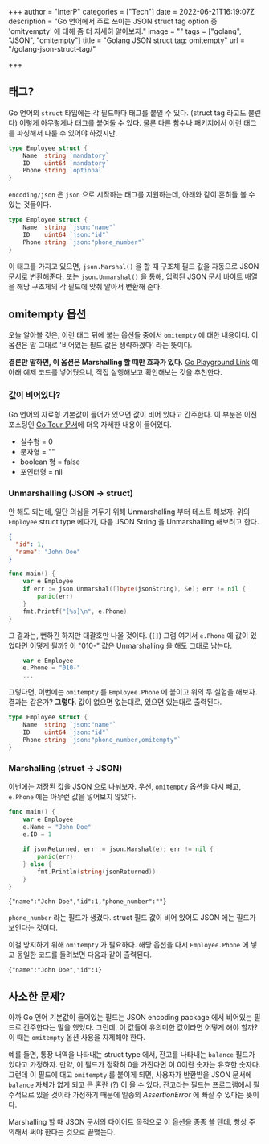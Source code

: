 +++
author = "InterP"
categories = ["Tech"]
date = 2022-06-21T16:19:07Z
description = "Go 언어에서 주로 쓰이는 JSON struct tag option 중 'omityempty' 에 대해 좀 더 자세히 알아보자."
image = ""
tags = ["golang", "JSON", "omitempty"]
title = "Golang JSON struct tag: omitempty"
url = "/golang-json-struct-tag/"

+++
## 태그?

Go 언어의 `struct` 타입에는 각 필드마다 태그를 붙일 수 있다. (struct tag 라고도 불린다) 이렇게 아무렇게나 태그를 붙여둘 수 있다. 물론 다른 함수나 패키지에서 이런 태그를 파싱해서 다룰 수 있어야 하겠지만.

```go
type Employee struct {
    Name  string `mandatory`
    ID    uint64 `mandatory`
    Phone string `optional`
}
```

`encoding/json` 은 `json` 으로 시작하는 태그를 지원하는데, 아래와 같이 흔히들 볼 수 있는 것들이다.

```go
type Employee struct {
    Name  string `json:"name"`
    ID    uint64 `json:"id"`
    Phone string `json:"phone_number"`
}
```

이 태그를 가지고 있으면, `json.Marshal()` 을 할 때 구조체 필드 값을 자동으로 JSON 문서로 변환해준다. 또는 `json.Unmarshal()` 을 통해, 입력된 JSON 문서 바이트 배열을 해당 구조체의 각 필드에 맞춰 알아서 변환해 준다.

## omitempty 옵션

오늘 알아볼 것은, 이런 태그 뒤에 붙는 옵션들 중에서 `omitempty` 에 대한 내용이다. 이 옵션은 말 그대로 '비어있는 필드 값은 생략하겠다' 라는 뜻이다.

**결론만 말하면, 이 옵션은 Marshalling 할 때만 효과가 있다.** [Go Playground Link](https://go.dev/play/p/EhzLmox7CYN) 에 아래 예제 코드를 넣어뒀으니, 직접 실행해보고 확인해보는 것을 추천한다.

### 값이 비어있다?

Go 언어의 자료형 기본값이 들어가 있으면 값이 비어 있다고 간주한다. 이 부분은 이전 포스팅인 [Go Tour 문서](/tour-of-go-package-function-variable/)에 더욱 자세한 내용이 들어있다.

* 실수형 = 0
* 문자형 = ""
* boolean 형 = false
* 포인터형 = nil

### Unmarshalling (JSON -> struct)

안 해도 되는데, 일단 의심을 거두기 위해 Unmarshalling 부터 테스트 해보자.  위의 `Employee` struct type 에다가, 다음 JSON String 을 Unmarshalling 해보려고 한다.

```json
{
  "id": 1,
  "name": "John Doe"
}
```

```go
func main() {
    var e Employee
    if err := json.Unmarshal([]byte(jsonString), &e); err != nil {
        panic(err)
    }
    fmt.Printf("[%s]\n", e.Phone)
}
```

그 결과는, 뻔하긴 하지만 대괄호만 나올 것이다. (`[]`) 그럼 여기서 `e.Phone` 에 값이 있었다면 어떻게 될까? 이 "010-" 값은 Unmarshalling 을 해도 그대로 남는다.

```go
    var e Employee
    e.Phone = "010-"
    ...
```

그렇다면, 이번에는 `omitempty` 를 `Employee.Phone` 에 붙이고 위의 두 실험을 해보자. 결과는 같은가? **그렇다.** 값이 없으면 없는대로, 있으면 있는대로 출력된다.

```go
type Employee struct {
    Name  string `json:"name"`
    ID    uint64 `json:"id"`
    Phone string `json:"phone_number,omitempty"`
}
```

### Marshalling (struct -> JSON)

이번에는 저장된 값을 JSON 으로 나눠보자. 우선, `omitempty` 옵션을 다시 빼고, `e.Phone` 에는 아무런 값을 넣어보지 않았다.

```go
func main() {
    var e Employee
    e.Name = "John Doe"
    e.ID = 1
    
	if jsonReturned, err := json.Marshal(e); err != nil {
		panic(err)
	} else {
		fmt.Println(string(jsonReturned))
	}
}
```

    {"name":"John Doe","id":1,"phone_number":""}

`phone_number` 라는 필드가 생겼다. struct 필드 값이 비어 있어도 JSON 에는 필드가 보인다는 것이다.

이걸 방지하기 위해 `omitempty` 가 필요하다. 해당 옵션을 다시 `Employee.Phone` 에 넣고 동일한 코드를 돌려보면 다음과 같이 출력된다.

    {"name":"John Doe","id":1}

## 사소한 문제?

아까 Go 언어 기본값이 들어있는 필드는 JSON encoding package 에서 비어있는 필드로 간주한다는 말을 했었다. 그런데, 이 값들이 유의미한 값이라면 어떻게 해야 할까? 이 때는 `omitempty` 옵션 사용을 자제해야 한다.

예를 들면, 통장 내역을 나타내는 struct type 에서, 잔고를 나타내는 `balance` 필드가 있다고 가정하자. 만약, 이 필드가 정확히 0을 가진다면 이 0이란 숫자는 유효한 숫자다. 그런데 이 필드에 대고 `omitempty` 를 붙이게 되면, 사용자가 반환받을 JSON 문서에 `balance` 자체가 없게 되고 큰 혼란 (?) 이 올 수 있다. 잔고라는 필드는 프로그램에서 필수적으로 있을 것이라 가정하기 때문에 일종의 _AssertionError_ 에 빠질 수 있다는 뜻이다.

Marshalling 할 때 JSON 문서의 다이어트 목적으로 이 옵션을 종종 쓸 텐데, 항상 주의해서 써야 한다는 것으로 끝맺는다.